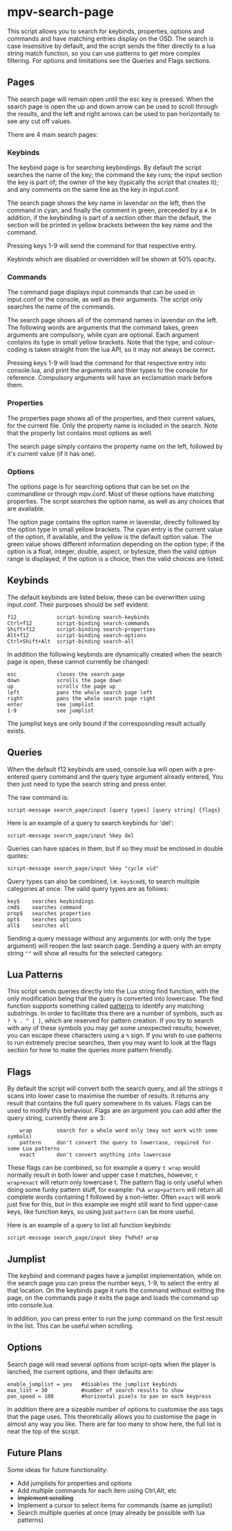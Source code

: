 # mpv-search-page

This script allows you to search for keybinds, properties, options and commands and have matching entries display on the OSD.
The search is case insensitive by default, and the script sends the filter directly to a lua string match function, so you can use patterns to get more complex filtering. For options and limitations see the Queries and Flags sections.

## Pages
The search page will remain open until the esc key is pressed. When the search page is open the up and down arrow can be used to scroll through the results, and the left and right arrows can be used to pan horizontally to see any cut off values.

There are 4 main search pages:

### Keybinds
The keybind page is for searching keybindings. By default the script searches the name of the key; the command the key runs; the input section the key is part of; the owner of the key (typically the script that creates it); and any comments on the same line as the key in input.conf.

The search page shows the key name in lavendar on the left, then the command in cyan, and finally the comment in green, preceeded by a `#`. In addition, if the keybinding is part of a section other than the default, the section will be printed in yellow brackets between the key name and the command.

Pressing keys 1-9 will send the command for that respective entry.

Keybinds which are disabled or overridden will be shown at 50% opacity.

### Commands
The command page displays input commands that can be used in input.conf or the console, as well as their arguments. The script only searches the name of the commands.

The search page shows all of the command names in lavendar on the left. The following words are arguments that the command takes, green arguments are compulsory, while cyan are optional. Each argument contains its type in small yellow brackets. Note that the type, and colour-coding is taken straight from the lua API, so it may not always be correct.

Pressing keys 1-9 will load the command for that respective entry into console.lua, and print the arguments and thier types to the console for reference. Compulsory arguments will have an exclamation mark before them.

### Properties
The properties page shows all of the properties, and their current values, for the current file. Only the property name is included in the search. Note that the property list contains most options as well.

The search page simply contains the property name on the left, followed by it's current value (if it has one).

### Options
The options page is for searching options that can be set on the commandline or through mpv.conf. Most of these options have matching properties. The script searches the option name, as well as any choices that are available.

The option page contains the option name in lavendar, directly followed by the option type in small yellow brackets. The cyan entry is the current value of the option, if available, and the yellow is the default option value. The green value shows different information depending on the option type; if the option is a float, integer, double, aspect, or bytesize, then the valid option range is displayed; if the option is a choice, then the valid choices are listed.

## Keybinds

The default keybinds are listed below, these can be overwritten using input.conf. Their purposes should be self evident:

    f12             script-binding search-keybinds
    Ctrl+f12        script-binding search-commands
    Shift+f12       script-binding search-properties
    Alt+f12         script-binding search-options
    Ctrl+Shift+Alt  script-binding search-all

In addition the following keybinds are dynamically created when the search page is open, these cannot currently be changed:

    esc             closes the search page
    down            scrolls the page down
    up              scrolls the page up
    left            pans the whole search page left
    right           pans the whole search page right
    enter           see jumplist
    1-9             see jumplist

The jumplist keys are only bound if the corresposnding result actually exists.


## Queries

When the default f12 keybinds are used, console.lua will open with a pre-entered query command and the query type argument already entered, You then just need to type the search string and press enter.

The raw command is:

    script-message search_page/input [query types] [query string] {flags}

Here is an example of a query to search keybinds for 'del':

    script-message search_page/input %key del

 Queries can have spaces in them, but if so they must be enclosed in double quotes:

    script-message search_page/input %key "cycle vid"

Query types can also be combined, i.e. `key$cmd$`, to search multiple categories at once.
The valid query types are as follows:

    key$    searches keybindings
    cmd$    searches command
    prop$   searches properties
    opt$    searches options
    all$    searches all

Sending a query message without any arguments (or with only the type argument) will reopen the last search page. Sending a query with an empty string `""` will show all results for the selected category.

## Lua Patterns

This script sends queries directly into the Lua string find function, with the only modification being that the query is converted into lowercase. The find function supports something called [patterns](http://lua-users.org/wiki/PatternsTutorial) to identify any matching substrings. In order to facilitate this there are a number of symbols, such as `? % . ^ [ ]`, which are reserved for pattern creation. If you try to search with any of these symbols you may get some unexpected results; however, you can escape these characters using a `%` sign. If you wish to use patterns to run extremely precise searches, then you may want to look at the flags section for how to make the queries more pattern friendly.

## Flags

By default the script will convert both the search query, and all the strings it scans into lower case to maximise the number of results. It returns any result that contains the full query somewhere in its values. Flags can be used to modify this behaviour. Flags are an argument you can add after the query string, currently there are 3:

        wrap        search for a whole word only (may not work with some symbols)
        pattern     don't convert the query to lowercase, required for some Lua patterns
        exact       don't convert anything into lowercase

These flags can be combined, so for example a query `t wrap` would normally result in both lower and upper case t matches, however, `t wrap+exact` will return only lowercase t. The pattern flag is only useful when doing some funky pattern stuff, for example:
`f%A wrap+pattern` will return all complete words containing f followed by a non-letter. Often `exact` will work just fine for this,
but in this example we might still want to find upper-case keys, like function keys, so using just `pattern` can be more useful.

Here is an example of a query to list all function keybinds:

    script-message search_page/input $key f%d%d? wrap

## Jumplist

The keybind and command pages have a jumplist implementation, while on the search page you can press the number keys, 1-9,
to select the entry at that location. On the keybinds page it runs the command without exitting the page,
on the commands page it exits the page and loads the command up into console.lua.

In addition, you can press enter to run the jump command on the first result in the list. This can be useful when scrolling.

## Options

Search page will read several options from script-opts when the player is lanched, the current options, and their defaults are:

    enable_jumplist = yes   #disables the jumplist keybinds
    max_list = 30           #number of search results to show
    pan_speed = 100         #horizontal pixels to pan on each keypress

In addition there are a sizeable number of options to customise the ass tags that the page uses. This theoretically allows you to customise the page in almost any way you like. There are far too many to show here, the full list is near the top of the script.

## Future Plans

Some ideas for future functionality:

*   Add jumplists for properties and options
*   Add multiple commands for each item using Ctrl,Alt, etc
*   ~~Implement scrolling~~
*   Implement a cursor to select items for commands (same as jumplist)
*   Search multiple queries at once (may already be possible with lua patterns)

